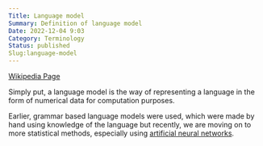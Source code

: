 ```yaml
---
Title: Language model
Summary: Definition of language model
Date: 2022-12-04 9:03
Category: Terminology
Status: published
Slug:language-model
---
```

[ Wikipedia Page ]( https://en.wikipedia.org/wiki/Language_model )

Simply put, a language model is the way of representing a language in the form of numerical data for computation purposes.

Earlier, grammar based language models were used, which were made by hand using knowledge of the language but recently, we are moving on to more statistical methods, especially using [artificial neural networks]({filename}/Neural_Networks/ann.md).
